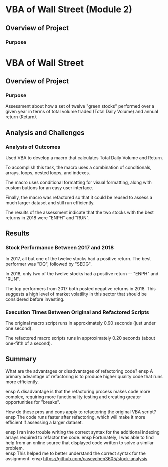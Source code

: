 # VBA of Wall Street (Module 2)

## Overview of Project

### Purpose
# VBA of Wall Street

## Overview of Project

### Purpose
Assessment about how a set of twelve "green stocks" performed over a given year in terms of total volume traded (Total Daily Volume) and annual return (Return).

## Analysis and Challenges

### Analysis of Outcomes 
Used VBA to develop a macro that calculates Total Daily Volume and Return.  

To accomplish this task, the macro uses a combination of conditionals, arrays, loops, nested loops, and indexes.

The macro uses conditional formatting for visual formatting, along with custom buttons for an easy user interface.

Finally, the macro was refactored so that it could be reused to assess a much larger dataset and still run efficiently.

The results of the assessment indicate that the two stocks with the best returns in 2018 were "ENPH" and "RUN".

## Results

### Stock Performance Between 2017 and 2018

In 2017, all but one of the twelve stocks had a positive return.  The best performer was "DQ", followed by "SEDG".

In 2018, only two of the twelve stocks had a positive return -- "ENPH" and "RUN".  

The top performers from 2017 both posted negative returns in 2018.  This suggests a high level of market volatility in this sector that should be considered before investing.

### Execution Times Between Original and Refactored Scripts

The original macro script runs in approximately 0.90 seconds (just under one second).

The refactored macro scripts runs in approximately 0.20 seconds (about one-fifth of a second).

## Summary

What are the advantages or disadvantages of refactoring code?
ensp A primary advantage of refactoring is to produce higher quality code that runs more efficiently.

ensp A disadvantage is that the refactoring process makes code more complex, requiring more functionality testing and creating greater opportunities for "breaks".

How do these pros and cons apply to refactoring the original VBA script?
ensp The code runs faster after refactoring, which will make it more efficient if assessing a larger dataset.

ensp I ran into trouble writing the correct syntax for the additional indexing arrays required to refactor the code. 
ensp Fortunately, I was able to find help from an online source that displayed code written to solve a similar problem.  
ensp This helped me to better understand the correct syntax for the assignment.
ensp https://github.com/caseychen3605/stock-analysis 



